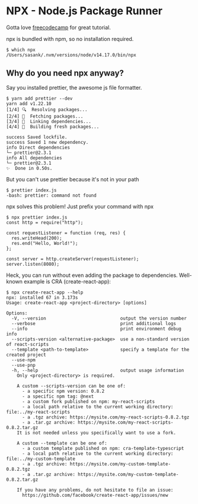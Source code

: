 # NPX - Node.js Package Runner

Gotta love [freecodecamp](https://www.freecodecamp.org/news/npm-vs-npx-whats-the-difference/) for great tutorial.

npx is bundled with npm, so no installation required.
```
$ which npx
/Users/sasank/.nvm/versions/node/v14.17.0/bin/npx
```

## Why do you need npx anyway?

Say you installed prettier, the awesome js file formatter.

```
$ yarn add prettier --dev
yarn add v1.22.10
[1/4] 🔍  Resolving packages...
[2/4] 🚚  Fetching packages...
[3/4] 🔗  Linking dependencies...
[4/4] 🔨  Building fresh packages...

success Saved lockfile.
success Saved 1 new dependency.
info Direct dependencies
└─ prettier@2.3.1
info All dependencies
└─ prettier@2.3.1
✨  Done in 0.50s.
```

But you can't use prettier because it's not in your path

```
$ prettier index.js 
-bash: prettier: command not found
```

npx solves this problem! Just prefix your command with npx

```
$ npx prettier index.js 
const http = require("http");

const requestListener = function (req, res) {
  res.writeHead(200);
  res.end("Hello, World!");
};

const server = http.createServer(requestListener);
server.listen(8080);
```

Heck, you can run without even adding the package to dependencies. Well-known example is CRA (create-react-app):

```
$ npx create-react-app --help
npx: installed 67 in 3.173s
Usage: create-react-app <project-directory> [options]

Options:
  -V, --version                            output the version number
  --verbose                                print additional logs
  --info                                   print environment debug info
  --scripts-version <alternative-package>  use a non-standard version of react-scripts
  --template <path-to-template>            specify a template for the created project
  --use-npm                                
  --use-pnp                                
  -h, --help                               output usage information
    Only <project-directory> is required.

    A custom --scripts-version can be one of:
      - a specific npm version: 0.8.2
      - a specific npm tag: @next
      - a custom fork published on npm: my-react-scripts
      - a local path relative to the current working directory: file:../my-react-scripts
      - a .tgz archive: https://mysite.com/my-react-scripts-0.8.2.tgz
      - a .tar.gz archive: https://mysite.com/my-react-scripts-0.8.2.tar.gz
    It is not needed unless you specifically want to use a fork.

    A custom --template can be one of:
      - a custom template published on npm: cra-template-typescript
      - a local path relative to the current working directory: file:../my-custom-template
      - a .tgz archive: https://mysite.com/my-custom-template-0.8.2.tgz
      - a .tar.gz archive: https://mysite.com/my-custom-template-0.8.2.tar.gz

    If you have any problems, do not hesitate to file an issue:
      https://github.com/facebook/create-react-app/issues/new

```